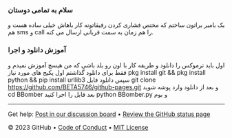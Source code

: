 <header>

<!--
  <<< Author notes: Course header >>>
  Include a 1280×640 image, course title in sentence case, and a concise description in emphasis.
  In your repository settings: enable template repository, add your 1280×640 social image, auto delete head branches.
  Add your open source license, GitHub uses MIT license.
-->
</header>

<!--
  <<< Author notes: Course start >>>
  Include start button, a note about Actions minutes,
  and tell the learner why they should take the course.
-->

### سلام به تمامی دوستان
یک بامبر براتون ساختم که مختص فشاری کردن رفیقاتونه
کار باهاش خیلی ساده هست و هم sms و call را هم زمان
به سمت قربانی ارسال می کنه.

### آموزش دانلود و اجرا
اول باید ترموکس را دانلود و طریقه کار با اون رو بلد باشی که من هیسچ آموزش نمیدم و فقط برای دانلود گذاشتم
اول پکیج های مورد نیاز
pkg install git && pkg install python && pip install urllib3
سپس دانلود فایل git clone https://github.com/BETA5746/github-pages.git
و بعد از دانلود وارد پوشه شوید
cd BBomber
بعد فایل را اجرا کنید
python BBomber.py
و بوم


<!-- For start course, run in JavaScript:
'https://github.com/new?' + new URLSearchParams({
  template_owner: 'skills',
  template_name: 'github-pages',
  owner: '@me',
  name: 'skills-github-pages',
  description: 'My clone repository',
  visibility: 'public',
}).toString()
-->
<footer>

<!--
  <<< Author notes: Footer >>>
  Add a link to get support, GitHub status page, code of conduct, license link.
-->

---

Get help: [Post in our discussion board](https://github.com/orgs/skills/discussions/categories/github-pages) &bull; [Review the GitHub status page](https://www.githubstatus.com/)

&copy; 2023 GitHub &bull; [Code of Conduct](https://www.contributor-covenant.org/version/2/1/code_of_conduct/code_of_conduct.md) &bull; [MIT License](https://gh.io/mit)

</footer>
